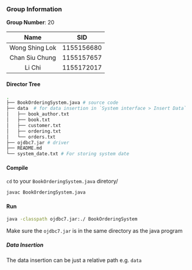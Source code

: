 ### Group Information
**Group Number**: 20

| Name  | SID  |
| :------------: | :------------: |
| Wong Shing Lok  | 1155156680  |
| Chan Siu Chung  |  1155157657 |
| Li Chi  |  1155172017 |


#### Director Tree
```bash
. 
├── BookOrderingSystem.java # source code
├── data  # for data insertion in `System interface > Insert Data`
│   ├── book_author.txt
│   ├── book.txt
│   ├── customer.txt
│   ├── ordering.txt
│   └── orders.txt
├── ojdbc7.jar # driver
├── README.md
└── system_date.txt # For storing system date
```

#### Compile
`cd` to your `BookOrderingSystem.java` diretory/

```bash
javac BookOrderingSystem.java
```
#### Run
```bash
java -classpath ojdbc7.jar:./ BookOrderingSystem
```
Make sure the `ojdbc7.jar` is in the same directory as the java program


##### Data Insertion
The data insertion can be just a relative path e.g. `data` 

